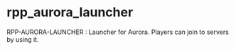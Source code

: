 # rpp_aurora_launcher
RPP-AURORA-LAUNCHER : Launcher for Aurora. Players can join to servers by using it.
